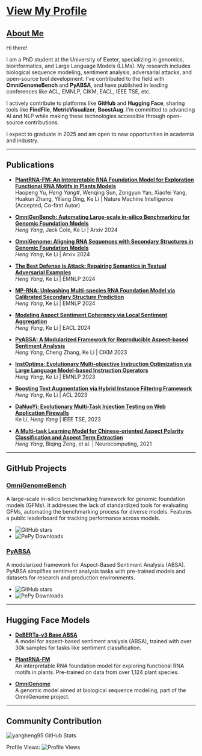 # [View My Profile](https://yangheng95.github.io)

## [About Me](https://yangheng95.github.io)

Hi there!

I am a PhD student at the University of Exeter, specializing in genomics, bioinformatics, and Large Language Models (LLMs). My research includes biological sequence modeling, sentiment analysis, adversarial attacks, and open-source tool development. I’ve contributed to the field with **OmniGenomeBench** and **PyABSA**, and have published in leading conferences like ACL, EMNLP, CIKM, EACL, IEEE TSE, etc.

I actively contribute to platforms like **GitHub** and **Hugging Face**, sharing tools like **FindFile**, **MetricVisualizer**, **BoostAug**. I’m committed to advancing AI and NLP while making these technologies accessible through open-source contributions.

I expect to graduate in 2025 and am open to new opportunities in academia and industry.

---

## Publications

- **[PlantRNA-FM: An Interpretable RNA Foundation Model for Exploration Functional RNA Motifs in Plants Models](https://www.biorxiv.org/content/10.1101/2024.06.24.600509v1)**  
  Haopeng Yu, *Heng Yang#*, Wenqing Sun, Zongyun Yan, Xiaofei Yang, Huakun Zhang, Yiliang Ding, Ke Li | Nature Machine Intelligence (Accepted, Co-first Autor) 

- **[OmniGenBench: Automating Large-scale in-silico Benchmarking for Genomic Foundation Models](https://arxiv.org/abs/2410.01784)**  
  *Heng Yang*, Jack Cole, Ke Li | Arxiv 2024

- **[OmniGenome: Aligning RNA Sequences with Secondary Structures in Genomic Foundation Models](https://arxiv.org/abs/2407.11242)**  
  *Heng Yang*, Ke Li | Arxiv 2024

- **[The Best Defense is Attack: Repairing Semantics in Textual Adversarial Examples](https://aclanthology.org/2024.emnlp-main.481)**  
  *Heng Yang*, Ke Li | EMNLP 2024

- **[MP-RNA: Unleashing Multi-species RNA Foundation Model via Calibrated Secondary Structure Prediction](https://aclanthology.org/2024.findings-emnlp.304)**  
  *Heng Yang*, Ke Li | EMNLP 2024

- **[Modeling Aspect Sentiment Coherency via Local Sentiment Aggregation](https://aclanthology.org/2024.eacl-main.195)**  
  *Heng Yang*, Ke Li | EACL 2024

- **[PyABSA: A Modularized Framework for Reproducible Aspect-based Sentiment Analysis](https://dl.acm.org/doi/abs/10.1145/3583780.3614752)**  
  *Heng Yang*, Cheng Zhang, Ke Li | CIKM 2023

- **[InstOptima: Evolutionary Multi-objective Instruction Optimization via Large Language Model-based Instruction Operators](https://aclanthology.org/2023.findings-emnlp.907)**  
  *Heng Yang*, Ke Li | EMNLP 2023

- **[Boosting Text Augmentation via Hybrid Instance Filtering Framework](https://aclanthology.org/2023.findings-acl.105)**  
  *Heng Yang*, Ke Li | ACL 2023

- **[DaNuoYi: Evolutionary Multi-Task Injection Testing on Web Application Firewalls](https://ieeexplore.ieee.org/document/10372386)**  
  Ke Li, *Heng Yang* | IEEE TSE, 2023

- **[A Multi-task Learning Model for Chinese-oriented Aspect Polarity Classification and Aspect Term Extraction](https://www.sciencedirect.com/science/article/abs/pii/S0925231220312534)**  
  *Heng Yang*, Biqing Zeng, et al. | Neurocomputing, 2021
---

## GitHub Projects

### [OmniGenomeBench](https://github.com/yangheng95/OmniGenomeBench)
A large-scale in-silico benchmarking framework for genomic foundation models (GFMs). It addresses the lack of standardized tools for evaluating GFMs, automating the benchmarking process for diverse models. Features a public leaderboard for tracking performance across models.

- ![GitHub stars](https://img.shields.io/github/stars/yangheng95/OmniGenomeBench?style=social)  
- ![PePy Downloads](https://pepy.tech/badge/omnigenome)

### [PyABSA](https://github.com/yangheng95/PyABSA)
A modularized framework for Aspect-Based Sentiment Analysis (ABSA). PyABSA simplifies sentiment analysis tasks with pre-trained models and datasets for research and production environments.

- ![GitHub stars](https://img.shields.io/github/stars/yangheng95/PyABSA?style=social)  
- ![PePy Downloads](https://pepy.tech/badge/pyabsa)

---

## Hugging Face Models

- **[DeBERTa-v3 Base ABSA](https://huggingface.co/yangheng/deberta-v3-base-absa-v1.1)**  
  A model for aspect-based sentiment analysis (ABSA), trained with over 30k samples for tasks like sentiment classification.  

- **[PlantRNA-FM](https://huggingface.co/yangheng/PlantRNA-FM)**  
  An interpretable RNA foundation model for exploring functional RNA motifs in plants. Pre-trained on data from over 1,124 plant species.  

- **[OmniGenome](https://huggingface.co/yangheng/OmniGenome-52M)**  
  A genomic model aimed at biological sequence modeling, part of the OmniGenome project.  

---

## Community Contribution

![yangheng95 GitHub Stats](https://github-readme-stats.vercel.app/api?username=yangheng95&show_icons=true)  

Profile Views: ![Profile Views](https://komarev.com/ghpvc/?username=yangheng95)
